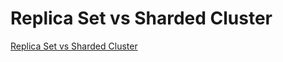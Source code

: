 # Replica Set vs Sharded Cluster

[Replica Set vs Sharded Cluster](https://github.com/YoonSeok-Heo/TIL/blob/main/Data%20Base/NoSQL/MongoDB/Replica%20Set%20vs%20Sharded%20Cluster.md)